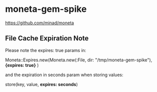 # moneta-gem-spike

https://github.com/minad/moneta

## File Cache Expiration Note

Please note the expires: true params in:

Moneta::Expires.new(Moneta.new(:File, dir: "/tmp/moneta-gem-spike"), __{expires: true}__ )

and the expiration in seconds param when storing values: 

store(key, value, __expires: seconds__)


